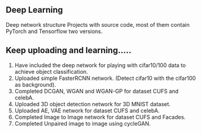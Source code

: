 Deep Learning
-------------
Deep network structure Projects with source code, most of them contain PyTorch and Tensorflow two versions.    

Keep uploading and learning.....
--------------------------------
1. Have included the deep network for playing with cifar10/100 data to achieve object classification.       
2. Uploaded simple FasterRCNN network. (Detect cifar10 with the cifar100 as background).      
3. Completed DCGAN, WGAN and WGAN-GP for dataset CUFS and celebA.
4. Uploaded 3D object detection network for 3D MNIST dataset.
5. Uploaded AE, VAE network for dataset CUFS and celebA.
6. Completed Image to Image network for dataset CUFS and Facades.
7. Completed Unpaired image to image using cycleGAN.

